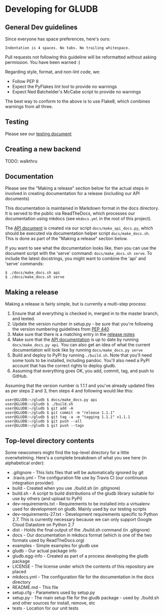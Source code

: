 # Developing for GLUDB

## General Dev guidelines

Since everyone has space preferences, here's ours:

    Indentation is 4 spaces. No tabs. No trailing whitespace.

Pull requests not following this guideline will be reformatted without asking
permission. You have been warned :)

Regarding style, format, and non-lint code, we:

* Follow PEP 8
* Expect the PyFlakes lint tool to provide no warnings
* Expect Ned Batchelder's McCabe script to provide no warnings

The best way to conform to the above is to use Flake8, which combines warnings
from all three.

## Testing

Please see our [testing document](testing.md)

## Creating a new backend

TODO: walkthru

## Documentation

Please see the "Making a release" section below for the actual steps in
involved in creating documentation for a release (including our API documents)

This documentation is maintained in Markdown format in the docs directory. It
is served to the public via ReadTheDocs, which processes our documentation
using mkdocs (see `mkdocs.yml` in the root of this project).

The [API document](api.md) is created via our script `docs/make_api_docs.py`,
which should be executed via documentation helper script `docs/make_docs.sh`.
This is done as part of the "Making a release" section below.

If you want to see what the documentation looks like, then you can use the
document script with the 'serve' command: `docs/make_docs.sh serve`. To include
the latest docstrings, you might want to combine the 'api' and 'serve' commands:

    $ ./docs/make_docs.sh api
    $ ./docs/make_docs.sh serve

## Making a release

Making a release is fairly simple, but is currently a multi-step process:

1. Ensure that all everything is checked in, merged in to the master branch,
   and tested.
2. Update the version number in setup.py - be sure that you're following the
   version numbering guidelines from
   [PEP 440](https://www.python.org/dev/peps/pep-0440/)
3. Make sure that there is a matching entry in the [release notes](relnotes.md)
4. Make sure that the [API documentation](api.md) is up to date by running
   `docs/make_docs.py api`. You can also get an idea of what the current
   documentation will look like by running `docs/make_docs.py serve`
5. Build and deploy to PyPI by running `./build.sh`. Note that you'll need some
   tools to be installed, including pandoc. You'll also need a PyPI account
   that has the correct rights to deploy gludb.
6. Assuming that everything goes OK, you add, commit, tag, and push to GitHub.

Assuming that the version number is 1.1.1 and you've already updated files as
per steps 2 and 3, then steps 4 and following would like this:

    user@GLUDB:~/gludb $ docs/make_docs.py api
    user@GLUDB:~/gludb $ ./build.sh
    user@GLUDB:~/gludb $ git add -A
    user@GLUDB:~/gludb $ git commit -m "release 1.1.1"
    user@GLUDB:~/gludb $ git tag -a -m "tagging 1.1.1" v1.1.1
    user@GLUDB:~/gludb $ git push --all
    user@GLUDB:~/gludb $ git push --tags

## Top-level directory contents

Some newcomers might find the top-level directory for a little overwhelming.
Here's a complete breakdown of what you see here (in alphabetical order):

* .gitignore - This lists files that will be automatically ignored by git
* .travis.yml - The configuration file use by Travis CI (our continuous
  integration provider)
* build - Created when you use ./build.sh (in .gitignore)
* build.sh - A script to build distributions of the gludb library suitable for
  use by others (and upload to PyPI)
* dev-requirements.txt - Requirements to be installed into a virtualenv used
  for development on gludb. Mainly used by our testing scripts
* dev-requirements-27.txt - Development requirements specific to Python 2.7.
  This is currently necessary because we can only support Google Cloud
  Datastore on Python 2.7
* dist - Holds the final output of the ./build.sh command (in .gitignore)
* docs - Our documentation in mkdocs format (which is one of the two formats
  used by ReadTheDocs.org)
* examples - Simple examples for gludb use
* gludb - Our actual package info
* gludb.egg-info - Created as part of a process developing the gludb package
* LICENSE - The license under which the contents of this repository are placed
* mkdocs.yml - The configuration file for the documentation in the docs
  directory
* README.md - This file
* setup.cfg - Parameters used by setup.py
* setup.py - The main setup file for the gludb package - used by ./build.sh and
  other sources for install, remove, etc
* tests - Location for our unit tests
